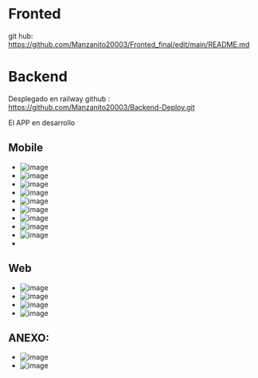 # Fronted  
git hub: https://github.com/Manzanito20003/Fronted_final/edit/main/README.md
# Backend
Desplegado en railway
github : https://github.com/Manzanito20003/Backend-Deploy.git

El APP en desarrollo 

## Mobile
- ![image](https://github.com/Manzanito20003/Fronted_final/assets/112734981/6149731a-8d2a-4f61-b1f4-4c59fc37019e)
- ![image](https://github.com/Manzanito20003/Fronted_final/assets/112734981/a7c5dd3e-dcf4-4236-80db-ae4c6370551f)
- ![image](https://github.com/Manzanito20003/Fronted_final/assets/112734981/72f6665f-91cf-44e6-ad0c-a3d58972a3d0)
- ![image](https://github.com/Manzanito20003/Fronted_final/assets/112734981/d69710b7-afb2-414a-a25b-4b4e29c65259)
- ![image](https://github.com/Manzanito20003/Fronted_final/assets/112734981/1c9dc4ae-e9a5-4dd0-912e-956bcf482e3b)
- ![image](https://github.com/Manzanito20003/Fronted_final/assets/112734981/c367eb4e-5953-4f3b-a6d8-03655414edba)
- ![image](https://github.com/Manzanito20003/Fronted_final/assets/112734981/d832fcf2-757a-4084-bdcd-731089d81944)
- ![image](https://github.com/Manzanito20003/Fronted_final/assets/112734981/4109ff13-7954-4e19-981a-b406303bdfb2)
- ![image](https://github.com/Manzanito20003/Fronted_final/assets/112734981/6cab7c75-0f4d-43fa-8847-78dd26657c46)
- 


## Web
- ![image](https://github.com/Manzanito20003/Fronted_final/assets/112734981/ebb48b27-2cc2-41b6-9ceb-ce6c1e21d805)
- ![image](https://github.com/Manzanito20003/Fronted_final/assets/112734981/7fcdb515-7955-4804-8703-8ec58821902b)
- ![image](https://github.com/Manzanito20003/Fronted_final/assets/112734981/3cebcf50-a1f3-42f6-bacf-0f9ffef62fd4)
- ![image](https://github.com/Manzanito20003/Fronted_final/assets/112734981/030b802c-3bea-4409-be83-2d21ce4bd53f)

## ANEXO:


- ![image](https://github.com/Manzanito20003/Fronted_final/assets/112734981/9501e432-228a-4a2a-8ef1-554f8f254249)
- ![image](https://github.com/Manzanito20003/Fronted_final/assets/112734981/af19111a-f2dc-46c7-b1c8-a64055943e26)


